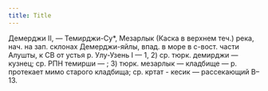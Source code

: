 ```yaml
---
title: Title
---
```


Демерджи II, — Темирджи-Су*, Мезарлык (Каска в верхнем теч.) река, нач. на зап.
склонах Демерджи-яйлы, впад. в море в с-вост. части Алушты, к СВ от устья р.
Улу-Узень I — 1, 2) ср. тюрк. демирджи — кузнец; ср. РПН темирши — ; 3) тюрк.
мезарлык — кладбище — р. протекает мимо старого кладбища; ср. кртат - кесик —
рассекающий В–13.
